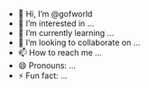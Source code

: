 - 👋 Hi, I’m @gofworld
- 👀 I’m interested in ...
- 🌱 I’m currently learning ...
- 💞️ I’m looking to collaborate on ...
- 📫 How to reach me ...
- 😄 Pronouns: ...
- ⚡ Fun fact: ...

<!---
gofworld/gofworld is a ✨ special ✨ repository because its `README.md` (this file) appears on your GitHub profile.
You can click the Preview link to take a look at your changes.
--->
